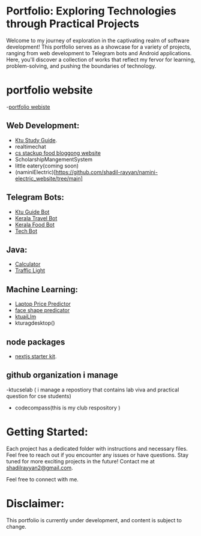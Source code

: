 # Portfolio: Exploring Technologies through Practical Projects

Welcome to my journey of exploration in the captivating realm of software development! This portfolio serves as a showcase for a variety of projects, ranging from web development to Telegram bots and Android applications. Here, you'll discover a collection of works that reflect my fervor for learning, problem-solving, and pushing the boundaries of technology.


# portfolio website
-[portfolio webiste](https://shadil-rayyan.github.io/portofilowebsite/) 

## Web Development: 
- [Ktu Study Guide](https://github.com/shadil-rayyan/Ktustudyguide).
- realtimechat
- [cs stackup food bloggong website](https://github.com/shadil-rayyan/cs-108_StackUp)
- ScholarshipMangementSystem
- little eatery(coming soon)
- (naminiElectric)[https://github.com/shadil-rayyan/namini-electric_website/tree/main]

## Telegram Bots:
- [Ktu Guide Bot](https://github.com/shadil-rayyan/KtuGuidebot)
- [Kerala Travel Bot](https://github.com/shadil-rayyan/kerala_tourist_spot-bot)
- [Kerala Food Bot](https://github.com/shadil-rayyan/kerala_food_spot-bot)
- [Tech Bot](https://github.com/shadil-rayyan/TechExpert)

## Java:
- [Calculator](https://github.com/shadil-rayyan/My_Projects/tree/main/Java/Calculater)
- [Traffic Light](https://github.com/shadil-rayyan/My_Projects/tree/main/Java/Traffic%20Light)

## Machine Learning:
- [Laptop Price Predictor](https://github.com/shadil-rayyan/My_Projects/tree/main/MachineLearning/LaptopPricePredicator%20-clone)
- [face shape predicator](https://github.com/shadil-rayyan/face-shape-detector)
- [ktuaiLlm](https://github.com/shadil-rayyan/ktuAiLLM/tree/main)
- kturagdesktop()


## node packages 
- [nextjs starter kit](https://github.com/shadil-rayyan/next-starter-cli/tree/main).
##  github organization i manage
-ktucselab ( i manage a repostiory that contains lab viva and practical question for cse students)
- codecompass(this is my club respository )
  
# Getting Started:
Each project has a dedicated folder with instructions and necessary files. Feel free to reach out if you encounter any issues or have questions.
Stay tuned for more exciting projects in the future! Contact me at shadilrayyan2@gmail.com.

Feel free to connect with me.

# Disclaimer:
This portfolio is currently under development, and content is subject to change.
